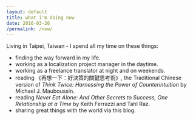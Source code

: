 ```yaml
---
layout: default
title: what i'm doing now
date: 2016-03-26
/permalink: /now/
---
```


Living in Taipei, Taiwan - I spend all my time on these things:<br>
<ul class="dashed">
  <li>finding the way forward in my life.</li>
  <li>working as a localization project manager in the daytime.</li>
  <li>working as a freelance translator at night and on weekends.
  <li>reading 《再想一下：好決策的關鍵思考術》, the Traditional Chinese version of <i>Think Twice: Harnessing the Power of Counterintuition</i> by Michael J. Mauboussin.</li>
  <li>reading <i>Never Eat Alone: And Other Secrets to Success, One Relationship at a Time</i> by Keith Ferrazzi and Tahl Raz.</li>
  <li>sharing great things with the world via this blog.</li>
</ul>
